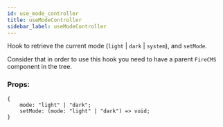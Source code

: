 ```yaml
---
id: use_mode_controller
title: useModeController
sidebar_label: useModeController
---
```


Hook to retrieve the current mode (`light` | `dark` | `system`), and `setMode`.

Consider that in order to use this hook you need to have a parent
`FireCMS` component in the tree.

### Props:

```tsx
{
    mode: "light" | "dark";
    setMode: (mode: "light" | "dark") => void;
}
```
